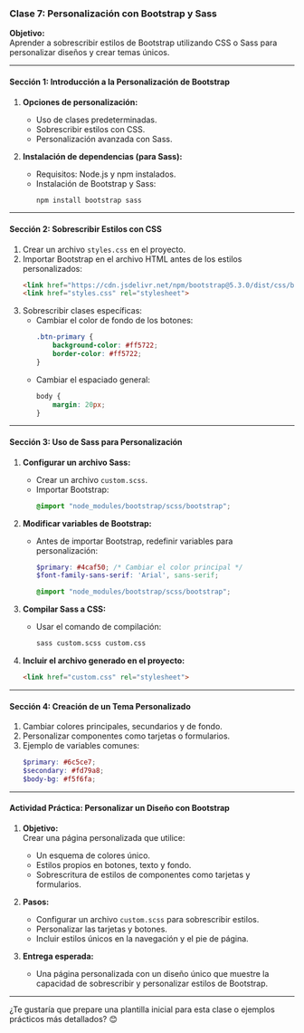 ### Clase 7: Personalización con Bootstrap y Sass

**Objetivo:**  
Aprender a sobrescribir estilos de Bootstrap utilizando CSS o Sass para personalizar diseños y crear temas únicos.

---

#### **Sección 1: Introducción a la Personalización de Bootstrap**
1. **Opciones de personalización:**
   - Uso de clases predeterminadas.
   - Sobrescribir estilos con CSS.
   - Personalización avanzada con Sass.

2. **Instalación de dependencias (para Sass):**
   - Requisitos: Node.js y npm instalados.
   - Instalación de Bootstrap y Sass:
     ```bash
     npm install bootstrap sass
     ```

---

#### **Sección 2: Sobrescribir Estilos con CSS**
1. Crear un archivo `styles.css` en el proyecto.
2. Importar Bootstrap en el archivo HTML antes de los estilos personalizados:
   ```html
   <link href="https://cdn.jsdelivr.net/npm/bootstrap@5.3.0/dist/css/bootstrap.min.css" rel="stylesheet">
   <link href="styles.css" rel="stylesheet">
   ```
3. Sobrescribir clases específicas:
   - Cambiar el color de fondo de los botones:
     ```css
     .btn-primary {
         background-color: #ff5722;
         border-color: #ff5722;
     }
     ```
   - Cambiar el espaciado general:
     ```css
     body {
         margin: 20px;
     }
     ```

---

#### **Sección 3: Uso de Sass para Personalización**
1. **Configurar un archivo Sass:**
   - Crear un archivo `custom.scss`.
   - Importar Bootstrap:
     ```scss
     @import "node_modules/bootstrap/scss/bootstrap";
     ```

2. **Modificar variables de Bootstrap:**
   - Antes de importar Bootstrap, redefinir variables para personalización:
     ```scss
     $primary: #4caf50; /* Cambiar el color principal */
     $font-family-sans-serif: 'Arial', sans-serif;

     @import "node_modules/bootstrap/scss/bootstrap";
     ```

3. **Compilar Sass a CSS:**
   - Usar el comando de compilación:
     ```bash
     sass custom.scss custom.css
     ```

4. **Incluir el archivo generado en el proyecto:**
   ```html
   <link href="custom.css" rel="stylesheet">
   ```

---

#### **Sección 4: Creación de un Tema Personalizado**
1. Cambiar colores principales, secundarios y de fondo.
2. Personalizar componentes como tarjetas o formularios.
3. Ejemplo de variables comunes:
   ```scss
   $primary: #6c5ce7;
   $secondary: #fd79a8;
   $body-bg: #f5f6fa;
   ```

---

#### **Actividad Práctica: Personalizar un Diseño con Bootstrap**
1. **Objetivo:**  
   Crear una página personalizada que utilice:
   - Un esquema de colores único.
   - Estilos propios en botones, texto y fondo.
   - Sobrescritura de estilos de componentes como tarjetas y formularios.

2. **Pasos:**
   - Configurar un archivo `custom.scss` para sobrescribir estilos.
   - Personalizar las tarjetas y botones.
   - Incluir estilos únicos en la navegación y el pie de página.

3. **Entrega esperada:**  
   - Una página personalizada con un diseño único que muestre la capacidad de sobrescribir y personalizar estilos de Bootstrap.

---

¿Te gustaría que prepare una plantilla inicial para esta clase o ejemplos prácticos más detallados? 😊